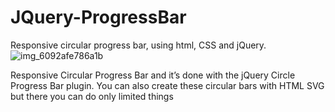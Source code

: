# JQuery-ProgressBar
Responsive circular progress bar, using html, CSS and jQuery.
![img_6092afe786a1b](https://user-images.githubusercontent.com/71307225/151238224-cc9b8e7e-cf8b-4538-a7b3-3888ec4973d1.jpg)

Responsive Circular Progress Bar and it’s done with the jQuery Circle Progress Bar plugin.
You can also create these circular bars with HTML SVG but there you can do only limited things
